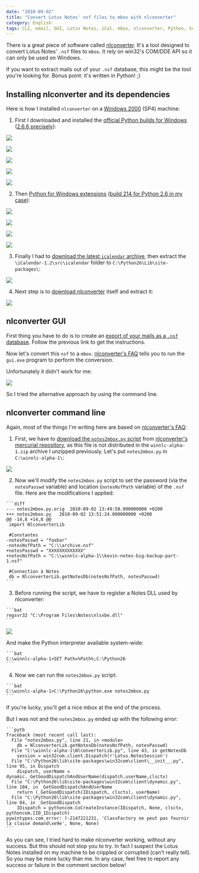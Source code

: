 ```yaml
---
date: "2010-09-02"
title: "Convert Lotus Notes' nsf files to mbox with nlconverter"
category: English
tags: CLI, email, GUI, Lotus Notes, iCal, mbox, nlconverter, Python, Script, Windows, Windows 2000, Mercurial
---
```


There is a great piece of software called [nlconverter](https://code.google.com/p/nlconverter/). It's a tool designed to convert Lotus Notes' `.nsf` files to `mbox`. It rely on win32's COM/DDE API so it can only be used on Windows.

If you want to extract mails out of your `.nsf` database, this might be the tool you're looking for. Bonus point: it's written in Python! ;)

## Installing nlconverter and its dependencies

Here is how I installed `nlconverter` on a [Windows 2000](https://amzn.com/B0006HMWO4/?tag=kevideld-20) (SP4) machine:



  1. First I downloaded and installed the [official Python builds for Windows](https://www.python.org/download/releases/) ([2.6.6 precisely](https://www.python.org/ftp/python/2.6.6/python-2.6.6.msi)):

![](/uploads/2010/001-python-266-install-on-windows-2000.png)

![](/uploads/2010/002-python-266-install-on-windows-2000.png)

![](/uploads/2010/003-python-266-install-on-windows-2000.png)

![](/uploads/2010/004-python-266-install-on-windows-2000.png)

![](/uploads/2010/005-python-266-install-on-windows-2000.png)

  2. Then [Python for Windows extensions](https://sourceforge.net/projects/pywin32/) ([build 214 for Python 2.6 in my case](https://sourceforge.net/projects/pywin32/files/pywin32/Build%20214/pywin32-214.win32-py2.6.exe/download)):

![](/uploads/2010/001-pywin32-214-install-on-windows-2000.png)

![](/uploads/2010/002-pywin32-214-install-on-windows-2000.png)

![](/uploads/2010/003-pywin32-214-install-on-windows-2000.png)

![](/uploads/2010/004-pywin32-214-install-on-windows-2000.png)

  3. Finally I had to [download the latest `icalendar` archive](https://pypi.python.org/pypi/icalendar), then extract the `\iCalendar-1.2\src\icalendar` folder to `C:\Python26\Lib\site-packages\`:

![](/uploads/2010/extract-icalendar-python-package-on-windows.png)

  4. Next step is to [download nlconverter](https://code.google.com/p/nlconverter/downloads) itself and extract it:

![](/uploads/2010/nlconverter-install-on-windows.png)

## nlconverter GUI

First thing you have to do is to create an [export of your mails as a `.nsf` database](https://kevin.deldycke.com/2010/06/how-to-export-backup-lotus-notes-mails/). Follow the previous link to get the instructions.

Now let's convert this `nsf` to a `mbox`. [nlconverter's FAQ](https://code.google.com/p/nlconverter/wiki/Faq) tells you to run the `gui.exe` program to perform the conversion.

Unfortunately it didn't work for me:

![](/uploads/2010/nlconverter-gui-fail.png)

So I tried the alternative approach by using the command line.

## nlconverter command line

Again, most of the things I'm writing here are based on [nlconverter's FAQ](https://code.google.com/p/nlconverter/wiki/Faq):

  1. First, we have to [download the `notes2mbox.py` script](https://nlconverter.googlecode.com/hg/notes2mbox.py) from [nlconverter's mercurial repository](https://code.google.com/p/nlconverter/source/browse/), as this file is not distributed in the `winnlc-alpha-1.zip` archive I unzipped previously. Let's put `notes2mbox.py` in `C:\winnlc-alpha-1\`:

![](/uploads/2010/download-notes2mbox-python-script.png)

  2. Now we'll modify the `notes2mbox.py` script to set the password (via the `notesPasswd` variable) and location (`notesNsfPath` variable) of the `.nsf` file. Here are the modifications I applied:

    ```diff
    --- notes2mbox.py.orig	2010-09-02 13:49:58.000000000 +0200
    +++ notes2mbox.py	2010-09-02 13:51:24.000000000 +0200
    @@ -14,8 +14,8 @@
     import NlconverterLib

     #Constantes
    -notesPasswd = "foobar"
    -notesNsfPath = "C:\\archive.nsf"
    +notesPasswd = "XXXXXXXXXXXXX"
    +notesNsfPath = "C:\\winnlc-alpha-1\\kevin-notes-big-backup-part-1.nsf"

     #Connection à Notes
     db = NlconverterLib.getNotesDb(notesNsfPath, notesPasswd)
    ```

  3. Before running the script, we have to register a Notes DLL used by nlconverter:

    ```bat
    regsvr32 "C:\Program Files\Notes\nlsxbe.dll"
    ```

![](/uploads/2010/notes-nlsxbe-dll-registered1.png)

And make the Python interpreter available system-wide:

    ```bat
    C:\winnlc-alpha-1>SET Path=%Path%;C:\Python26
    ```

  4. Now we can run the `notes2mbox.py` script:

    ```bat
    C:\winnlc-alpha-1>C:\Python26\python.exe notes2mbox.py
    ```

If you're lucky, you'll get a nice mbox at the end of the process.

But I was not and the `notes2mbox.py` ended up with the following error:

    ```pytb
    Traceback (most recent call last):
      File "notes2mbox.py", line 21, in <module>
        db = NlconverterLib.getNotesDb(notesNsfPath, notesPasswd)
      File "C:\winnlc-alpha-1\NlconverterLib.py", line 43, in getNotesDb
        session = win32com.client.Dispatch(r'Lotus.NotesSession')
      File "C:\Python26\lib\site-packages\win32com\client\__init__.py", line 95, in Dispatch
        dispatch, userName = dynamic._GetGoodDispatchAndUserName(dispatch,userName,clsctx)
      File "C:\Python26\lib\site-packages\win32com\client\dynamic.py", line 104, in _GetGoodDispatchAndUserName
        return (_GetGoodDispatch(IDispatch, clsctx), userName)
      File "C:\Python26\lib\site-packages\win32com\client\dynamic.py", line 84, in _GetGoodDispatch
        IDispatch = pythoncom.CoCreateInstance(IDispatch, None, clsctx, pythoncom.IID_IDispatch)
    pywintypes.com_error: (-2147221231, 'ClassFactory ne peut pas fournir la classe demand\xe9e', None, None)
    ```

As you can see, I tried hard to make nlconverter working, without any success. But this should not stop you to try. In fact I suspect the Lotus Notes installed on my machine to be crippled or corrupted (can't really tell). So you may be more lucky than me. In any case, feel free to report any success or failure in the comment section below!

